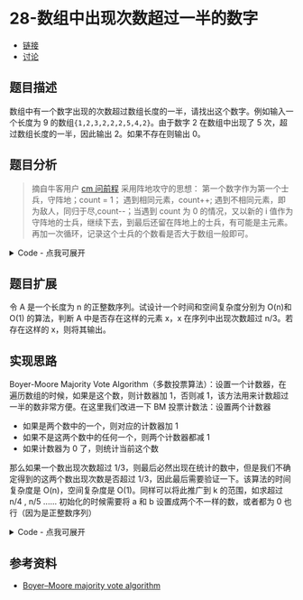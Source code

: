 # 28-数组中出现次数超过一半的数字

- [链接](https://www.nowcoder.com/practice/e8a1b01a2df14cb2b228b30ee6a92163)
- [讨论](https://www.nowcoder.com/questionTerminal/e8a1b01a2df14cb2b228b30ee6a92163)

## 题目描述

数组中有一个数字出现的次数超过数组长度的一半，请找出这个数字。例如输入一个长度为 9 的数组`{1,2,3,2,2,2,5,4,2}`。由于数字 2 在数组中出现了 5 次，超过数组长度的一半，因此输出 2。如果不存在则输出 0。

## 题目分析

> 摘自牛客用户 [cm 问前程](https://www.nowcoder.com/profile/429784)
> 采用阵地攻守的思想：
> 第一个数字作为第一个士兵，守阵地；count = 1；
> 遇到相同元素，count++;
> 遇到不相同元素，即为敌人，同归于尽,count--；当遇到 count 为 0 的情况，又以新的 i 值作为守阵地的士兵，继续下去，到最后还留在阵地上的士兵，有可能是主元素。
> 再加一次循环，记录这个士兵的个数看是否大于数组一般即可。

<details>
<summary>Code - 点我可展开</summary>

```C++
#include <bits/stdc++.h>

using namespace std;

class Solution {
public:
    /**
     * 解法一：
     * 排序后从中间找看数量是否超过一半
     * 时间复杂度O(nlogn)+O(n)
     */
    int MoreThanHalfNum_Solution_QSort(vector<int> numbers) {
        int n = numbers.size();
        sort(numbers.begin(), numbers.end());
        int num = numbers[n / 2], ans = 1;
        int pos = n / 2 + 1;
        while (numbers[pos++] == num)
            ans++;
        pos = n / 2 - 1;
        while (numbers[pos--] == num)
            ans++;
        if (ans * 2 > n)
            return numbers[n / 2];
        else
            return 0;
    }

    /**
     * 解法二：
     * 摘自用户 [cm问前程](https://www.nowcoder.com/profile/429784)
     * 采用阵地攻守的思想：
     * 第一个数字作为第一个士兵，守阵地；count = 1；
     * 遇到相同元素，count++;
     * 遇到不相同元素，即为敌人，同归于尽,count--；当遇到count为0的情况，又以新的i值作为守阵地的士兵，继续下去，到最后还留在阵地上的士兵，有可能是主元素。
     * 再加一次循环，记录这个士兵的个数看是否大于数组一般即可。
     */
    int MoreThanHalfNum_Solution(vector<int> numbers) {
        if (numbers.size() <= 0) {
            return 0;
        }

        int length = numbers.size();
        int result = numbers[0];
        int times = 1;
        for (int i = 0; i < length; i++) {
            if (times == 0) {
                result = numbers[i];
                times = 1;
            } else if (numbers[i] == result)
                times++;
            else
                times--;
        }
        // 判断 result 是否超过一半
        times = 0;
        for (int i = 1; i < length; i++) {
            if (numbers[i] == result)
                times++;
        }
        if (times * 2 > length) {
            return result;
        }
        return 0;
    }

};

int main() {
    vector<int> a{1, 2, 3, 2, 4, 2, 5, 2, 3};
    Solution test;
    cout << test.MoreThanHalfNum_Solution(a) << endl;
    cout << test.MoreThanHalfNum_Solution_QSort(a) << endl;
}
```

</details>

## 题目扩展

令 A 是一个长度为 n 的正整数序列。试设计一个时间和空间复杂度分别为 O(n)和 O(1) 的算法，判断 A 中是否存在这样的元素 x，x 在序列中出现次数超过 n/3。若存在这样的 x，则将其输出。

## 实现思路

Boyer-Moore Majority Vote Algorithm（多数投票算法）：设置一个计数器，在遍历数组的时候，如果是这个数，则计数器加 1，否则减 1，该方法用来计数超过一半的数非常方便。在这里我们改进一下 BM 投票计数法：设置两个计数器

- 如果是两个数中的一个，则对应的计数器加 1
- 如果不是这两个数中的任何一个，则两个计数器都减 1
- 如果计数器为 0 了，则统计当前这个数

那么如果一个数出现次数超过 1/3，则最后必然出现在统计的数中，但是我们不确定得到的这两个数出现次数是否超过 1/3，因此最后需要验证一下。该算法的时间复杂度是 O(n)，空间复杂度是 O(1)。同样可以将此推广到 k 的范围，如求超过 n/4 , n/5 ......
初始化的时候需要将 a 和 b 设置成两个不一样的数，或者都为 0 也行（因为是正整数序列）

<details>
<summary>Code - 点我可展开</summary>

```C++
#include <bits/stdc++.h>

using namespace std;

class Solution {
public:
    void MoreThan3ofNum_Solution(vector<int> numbers) {
        if (numbers.size() <= 0) {
            return;
        }

        int a = 0, b = 1;
        int ca = 0, cb = 0;
        for (int i = 0; i < numbers.size(); i++) {
            if (numbers[i] == a) {
                ca++;
            } else if (numbers[i] == b) {
                cb++;
            } else if (ca == 0) {
                a = numbers[i];
                ca++;
            } else if (cb == 0) {
                b = numbers[i];
                cb++;
            } else {
                ca--;
                cb--;
            }
        }
        ca = cb = 0;
        for (int i = 0; i < numbers.size(); i++) {
            if (numbers[i] == a)
                ca++;
            if (numbers[i] == b)
                cb++;
        }
        if (ca * 3 > numbers.size())
            cout << a << endl;
        if (cb * 3 > numbers.size())
            cout << b << endl;
    }

};

int main() {
    vector<vector<int>> a;
    a.push_back(vector<int>{1, 2, 3, 2, 3, 2, 2, 3, 3}); // 2 和 3
    a.push_back(vector<int>{1, 1, 2, 3}); // 1
    a.push_back(vector<int>{1, 2, 3, 3}); // 3
    a.push_back(vector<int>{1, 3, 3, 3}); // 3
    a.push_back(vector<int>{1, 2, 1, 3, 3, 2, 4, 5}); // 无
    a.push_back(vector<int>{1, 1, 1, 1, 2, 2, 4, 5, 6, 7, 8}); // 1

    Solution test;
    for (int i = 0; i < a.size(); i++) {
        cout << "case" << i << endl;
        test.MoreThan3ofNum_Solution(a[i]);
    }
}
```

</details>


## 参考资料

- [Boyer–Moore majority vote algorithm](https://en.wikipedia.org/wiki/Boyer%E2%80%93Moore_majority_vote_algorithm)
